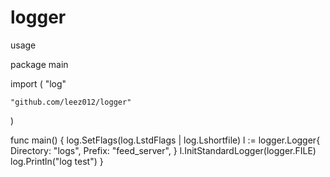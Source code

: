 # logger
usage

package main

import (
	"log"

	"github.com/leez012/logger"
)

func main() {
	log.SetFlags(log.LstdFlags | log.Lshortfile)
	l := logger.Logger{
		Directory: "logs",
		Prefix:    "feed_server",
	}
	l.InitStandardLogger(logger.FILE)
	log.Println("log test")
}
